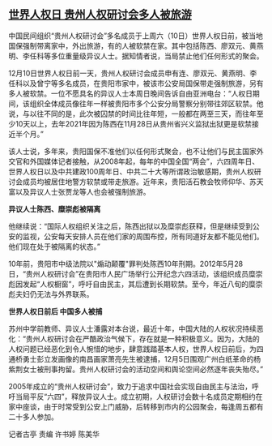 <!--1670828183000-->
[世界人权日 贵州人权研讨会多人被旅游](https://www.rfa.org/mandarin/yataibaodao/renquanfazhi/gt2-12122022015610.html)
------

<p>中国民间组织“贵州人权研讨会”多名成员于上周六（10日）世界人权日前，被当地国保强制带离家中，外出旅游，有的人被软禁在家。其中包括陈西、廖双元、黄燕明、李任科等多位重量级异议人士。据知情者说，当局禁止他们任何形式的聚会。</p><p>12月10日世界人权日前一天，贵州人权研讨会成员申有连、廖双元、黄燕明、李任科以及曾宁等多名成员，在贵阳市家中，被该市公安局国保带走强制旅游，另有多人被软禁。一位不愿具名的异议人士本周日晚间告诉自由亚洲电台：“人权日期间，该组织全体成员像往年一样被贵阳市多个公安分局警察分别带往郊区软禁。他说，与以往不同的是，此次被囚禁的时间比往年短，一般都在两至三天，而往年至少10天以上，去年2021年因为陈西在11月28日从贵州省兴义监狱出狱更是软禁接近半个月。”</p><p>该人士说，多年来，贵阳国保不准他们以任何形式聚会，也不让他们与民主国家外交官和外国媒体记者接触，从2008年起，每年的中国全国“两会”，六四周年日、世界人权日以及中共建政100周年日、中共二十大等所谓政治敏感期，贵州人权研讨会成员均被居住地警方软禁或带走旅游。近年来，贵阳活石教会牧师仰华、苏天富以及异议人士张贾龙等人也会被强制旅游。</p><p><strong>异议人士陈西、糜崇彪被隔离</strong></p><p>他继续说：“国际人权组织关注之后，陈西出狱以及糜崇彪获释，但是继续受到公安的监视，公安每天安排人员在他们家的周围布控，所有同道好友都不能见他们。他们现在处于被隔离的状态。”</p><p>10年前，贵阳市中级法院以"煽动颠覆"罪判处陈西10年刑期。2012年5月28日，“贵州人权研讨会”在贵阳市人民广场举行公开纪念六四活动，该组织成员糜崇彪因发起“人权橱窗”，呼吁自由民主，其后遭到长期软禁。至今，年近八旬的糜崇彪夫妇仍无法与外界联系。</p><p><strong>世界人权日前后 中国多人被捕</strong></p><p>苏州中学前教师、异议人士潘露对本台说，最近十年，中国大陆的人权状况持续恶化：“贵州人权研讨会在严酷政治气候下，存在就是一种积极意义。因为，大陆的人权问题已经恶化到令人惋惜的地步，肆意践踏基本人权，世界人权日前后，为四通桥勇士彭立发画像的南昌画家萧亮先生被逮捕，12月5日围观广州白纸革命的杨紫荆女士被刑事拘留。贵州人权研讨会的活动空间和舆论空间必然逐年丧失殆尽。”</p><p>2005年成立的“贵州人权研讨会”，致力于追求中国社会实现自由民主与法治，呼吁当局平反“六四”，释放异议人士。成立初期，人权研讨会数十名成员定期相约在家中座谈，由于时常受到公安上门威胁，后转移到市内的公园聚会，每逢周五都有二十多人参加。</p><p></p><p>记者古亭 责编 许书婷 陈美华</p>
